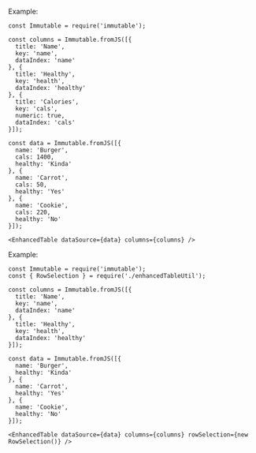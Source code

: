 Example:

    const Immutable = require('immutable');

    const columns = Immutable.fromJS([{
      title: 'Name',
      key: 'name',
      dataIndex: 'name'
    }, {
      title: 'Healthy',
      key: 'health',
      dataIndex: 'healthy'
    }, {
      title: 'Calories',
      key: 'cals',
      numeric: true,
      dataIndex: 'cals' 
    }]);

    const data = Immutable.fromJS([{
      name: 'Burger',
      cals: 1400,
      healthy: 'Kinda'
    }, {
      name: 'Carrot',
      cals: 50,
      healthy: 'Yes'
    }, {
      name: 'Cookie',
      cals: 220,
      healthy: 'No'
    }]);

    <EnhancedTable dataSource={data} columns={columns} />


Example:

    const Immutable = require('immutable');
    const { RowSelection } = require('./enhancedTableUtil');

    const columns = Immutable.fromJS([{
      title: 'Name',
      key: 'name',
      dataIndex: 'name'
    }, {
      title: 'Healthy',
      key: 'health',
      dataIndex: 'healthy'
    }]);

    const data = Immutable.fromJS([{
      name: 'Burger',
      healthy: 'Kinda'
    }, {
      name: 'Carrot',
      healthy: 'Yes'
    }, {
      name: 'Cookie',
      healthy: 'No'
    }]);

    <EnhancedTable dataSource={data} columns={columns} rowSelection={new RowSelection()} />